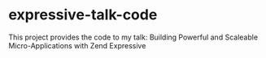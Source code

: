 # expressive-talk-code
This project provides the code to my talk: Building Powerful and Scaleable Micro-Applications with Zend Expressive
